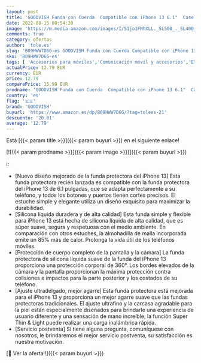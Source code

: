 ```yaml
---
layout: post
title: 'GOODVISH Funda con Cuerda  Compatible con iPhone 13 6.1"  Case para Teléfono con Cordón  Carcasa Transparente para Teléfono con Collar  Cámara y Protección de Pantalla  Anti-Caída  Azul '
date: 2022-08-15 08:54:20
image: 'https://m.media-amazon.com/images/I/51jo1FMhXLL._SL500_._SL400_.jpg'
comments: true
category: ofertas
author: 'tole.es'
slug: 'B09HWW7D6G-es GOODVISH Funda con Cuerda Compatible con iPhone 13 6.1"...'
sku: 'B09HWW7D6G-es'
tags: [ 'Accesorios para móviles','Comunicación móvil y accesorios','Electrónica','Fundas con correa para hombro y cordón para teléfonos móviles','Fundas y carcasas para teléfonos móviles','goodvish','iphone','🇪🇸', ]
actualPrice: 12.79 EUR
currency: EUR
price: 12.79
comparePrice: 15.99 EUR
prodname: 'GOODVISH Funda con Cuerda  Compatible con iPhone 13 6.1"  Case para Teléfono con Cordón  Carcasa Transparente para Teléfono con Collar  Cámara y Protección de Pantalla  Anti-Caída  Azul '
country: 'es'
flag: '🇪🇸'
brand: 'GOODVISH'
buyurl: 'https://www.amazon.es/dp/B09HWW7D6G/?tag=tolees-21'
descuento: '20.01'
average: '12.79'
---
```


Está [{{< param title >}}]({{< param buyurl >}}) en el siguiente enlace!

[![{{< param prodname >}}]({{< param image >}})]({{< param buyurl >}})

ℹ️:

- [Nuevo diseño mejorado de la funda protectora del iPhone 13] Esta funda protectora recién lanzada es compatible con la funda protectora del iPhone 13 de 6.1 pulgadas, que se adapta perfectamente a su teléfono, y todos los botones y puertos tienen cortes precisos. El estuche simple y elegante utiliza un diseño exquisito para maximizar la durabilidad.
- [Silicona líquida duradera y de alta calidad] Esta funda simple y flexible para iPhone 13 está hecha de silicona líquida de alta calidad, que es súper suave, segura y respetuosa con el medio ambiente. En comparación con otros estuches, la almohadilla de malla incorporada emite un 85% más de calor. Prolonga la vida útil de los teléfonos móviles.
- [Protección de cuerpo completo de la pantalla y la cámara] La funda protectora de silicona líquida suave de la funda del iPhone 13 proporciona una protección corporal de 360°. Los bordes elevados de la cámara y la pantalla proporcionan la máxima protección contra colisiones e impactos para la parte posterior y los costados de su teléfono.
- [Ajuste ultradelgado, mejor agarre] Esta funda protectora está mejorada para el iPhone 13 y proporciona un mejor agarre suave que las fundas protectoras tradicionales. El ajuste ultrafino y la carcasa agradable para la piel están especialmente diseñados para brindarle una experiencia de usuario diferente y una sensación de mano increíble; la función Super Thin & Light puede realizar una carga inalámbrica rápida.
- [Servicio postventa] Si tiene alguna pregunta, comuníquese con nosotros, le brindaremos el mejor servicio postventa, su satisfacción es nuestra motivación.

[🛒 Ver la oferta!!]({{< param buyurl >}})
